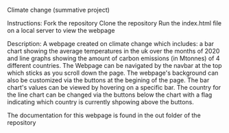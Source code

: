 Climate change (summative project)

Instructions:
Fork the repository
Clone the repository
Run the index.html file on a local server to view the webpage

Description:
A webpage created on climate change which includes: a bar chart showing the average temperatures in the uk 
over the months of 2020 and line graphs showing the amount of carbon emissions (in Mtonnes) of 4 different countries.
The Webpage can be navigated by the navbar at the top which sticks as you scroll down the page.
The webpage's background can also be customized via the buttons at the begining of the page.
The bar chart's values can be viewed by hovering on a specific bar.
The country for the line chart can be changed via the buttons below the chart with a flag indicating which country is currently
shpowing above the buttons.

The documentation for this webpage is found in the out folder of the repository